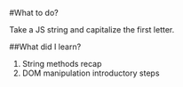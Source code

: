 #What to do?

Take a JS string and capitalize the first letter.

##What did I learn?

1. String methods recap
2. DOM manipulation introductory steps
